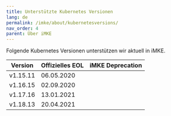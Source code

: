 ```yaml
---
title: Unterstützte Kubernetes Versionen
lang: de
permalink: /imke/about/kubernetesversions/
nav_order: 4
parent: Über iMKE
---
```


Folgende Kubernetes Versionen unterstützen wir aktuell in iMKE.

| Version | Offizielles EOL | iMKE Deprecation |
|---------|-----------------|------------------|
|v1.15.11|06.05.2020||
|v1.16.15|02.09.2020||
|v1.17.16|13.01.2021||
|v1.18.13|20.04.2021||

